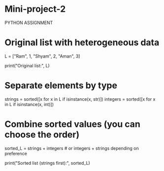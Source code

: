 # Mini-project-2
PYTHON ASSIGNMENT
# Original list with heterogeneous data
L = ["Ram", 1, "Shyam", 2, "Aman", 3]

print("Original list:", L)

# Separate elements by type
strings = sorted([x for x in L if isinstance(x, str)])
integers = sorted([x for x in L if isinstance(x, int)])

# Combine sorted values (you can choose the order)
sorted_L = strings + integers  # or integers + strings depending on preference

print("Sorted list (strings first):", sorted_L)
